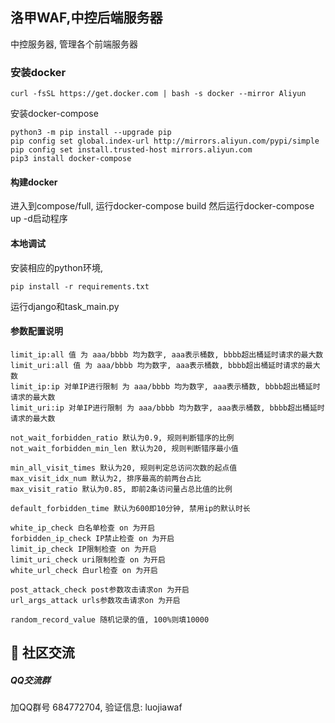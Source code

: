 ## 洛甲WAF,中控后端服务器
中控服务器, 管理各个前端服务器

### 安装docker
```
curl -fsSL https://get.docker.com | bash -s docker --mirror Aliyun
```
安装docker-compose
```
python3 -m pip install --upgrade pip
pip config set global.index-url http://mirrors.aliyun.com/pypi/simple
pip config set install.trusted-host mirrors.aliyun.com
pip3 install docker-compose
```

#### 构建docker
进入到compose/full, 运行docker-compose build
然后运行docker-compose up -d启动程序

#### 本地调试
安装相应的python环境,
```
pip install -r requirements.txt
```
运行django和task_main.py


#### 参数配置说明
```
limit_ip:all 值 为 aaa/bbbb 均为数字, aaa表示桶数, bbbb超出桶延时请求的最大数
limit_uri:all 值 为 aaa/bbbb 均为数字, aaa表示桶数, bbbb超出桶延时请求的最大数
limit_ip:ip 对单IP进行限制 为 aaa/bbbb 均为数字, aaa表示桶数, bbbb超出桶延时请求的最大数
limit_uri:ip 对单IP进行限制 为 aaa/bbbb 均为数字, aaa表示桶数, bbbb超出桶延时请求的最大数

not_wait_forbidden_ratio 默认为0.9, 规则判断错序的比例
not_wait_forbidden_min_len 默认为20, 规则判断错序最小值

min_all_visit_times 默认为20, 规则判定总访问次数的起点值
max_visit_idx_num 默认为2, 排序最高的前两台占比
max_visit_ratio 默认为0.85, 即前2条访问量占总比值的比例

default_forbidden_time 默认为600即10分钟, 禁用ip的默认时长

white_ip_check 白名单检查 on 为开启
forbidden_ip_check IP禁止检查 on 为开启
limit_ip_check IP限制检查 on 为开启
limit_uri_check uri限制检查 on 为开启
white_url_check 白url检查 on 为开启

post_attack_check post参数攻击请求on 为开启
url_args_attack urls参数攻击请求on 为开启

random_record_value 随机记录的值, 100%则填10000
```


## 💬 社区交流

##### QQ交流群

加QQ群号 684772704, 验证信息: luojiawaf
